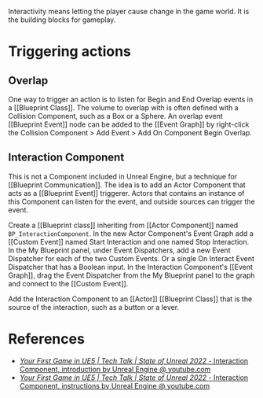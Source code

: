 Interactivity means letting the player cause change in the game world.
It is the building blocks for gameplay.


# Triggering actions
## Overlap
One way to trigger an action is to listen for Begin and End Overlap events in a [[Blueprint Class]].
The volume to overlap with is often defined with a Collision Component, such as a Box or a Sphere.
An overlap event [[Blueprint Event]] node can be added to the [[Event Graph]] by right-click the Collision Component > Add Event > Add On Component Begin Overlap.

## Interaction Component
This is not a Component included in Unreal Engine, but a technique for [[Blueprint Communication]].
The idea is to add an Actor Component that acts as a [[Blueprint Event]] triggerer.
Actors that contains an instance of this Component can listen for the event, and outside sources can trigger the event.

Create a [[Blueprint class]] inheriting from [[Actor Component]]  named `BP_InteractionComponent`.
In the new Actor Component's Event Graph add a [[Custom Event]] named Start Interaction and one named Stop Interaction.
In the My Blueprint panel, under Event Dispatchers, add a new Event Dispatcher for each of the two Custom Events.
Or a single On Interact Event Dispatcher that has a Boolean input.
In the Interaction Component's [[Event Graph]], drag the Event Dispatcher from the My Blueprint panel to the graph and connect to the [[Custom Event]].

Add the Interaction Component to an [[Actor]] [[Blueprint Class]] that is the source of the interaction, such as a button or a lever.



# References
- [_Your First Game in UE5 | Tech Talk | State of Unreal 2022_ - Interaction Component, introduction by Unreal Engine @ youtube.com](https://youtu.be/Itd677YZi50?t=3680)
- [_Your First Game in UE5 | Tech Talk | State of Unreal 2022_ - Interaction Component, instructions by Unreal Engine @ youtube.com](https://youtu.be/Itd677YZi50?t=4120)


